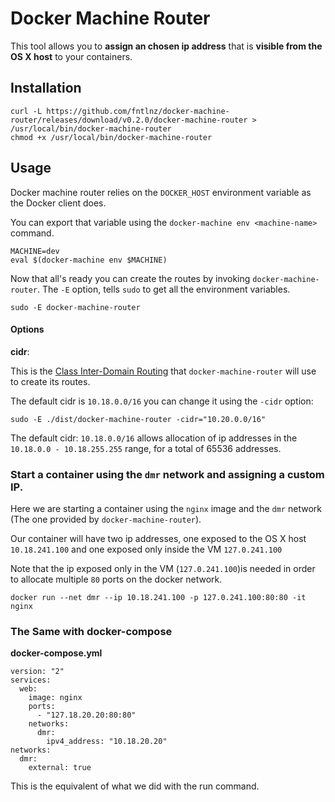 # Docker Machine Router

This tool allows you to **assign an chosen ip address** that is **visible from the OS X host** to your containers.

## Installation

```
curl -L https://github.com/fntlnz/docker-machine-router/releases/download/v0.2.0/docker-machine-router > /usr/local/bin/docker-machine-router
chmod +x /usr/local/bin/docker-machine-router
```

## Usage

Docker machine router relies on the `DOCKER_HOST` environment variable as the Docker client does.

You can export that variable using the `docker-machine env <machine-name>` command.

```
MACHINE=dev
eval $(docker-machine env $MACHINE)
```

Now that all's ready you can create the routes by invoking `docker-machine-router`.
The `-E` option, tells `sudo` to get all the environment variables.

```
sudo -E docker-machine-router
```

#### Options

**cidr**:

This is the [Class Inter-Domain Routing](https://en.wikipedia.org/wiki/Classless_Inter-Domain_Routing) that `docker-machine-router` will use to create its routes.

The default cidr is `10.18.0.0/16` you can change it using the `-cidr` option:

```
sudo -E ./dist/docker-machine-router -cidr="10.20.0.0/16"
```

The default cidr: `10.18.0.0/16` allows allocation of ip addresses in the `10.18.0.0 - 10.18.255.255` range, for a total of 65536 addresses.

### Start a container using the `dmr` network and assigning a custom IP.

Here we are starting a container using the `nginx` image and the `dmr` network (The one provided by `docker-machine-router`).

Our container will have two ip addresses, one exposed to the OS X host `10.18.241.100` and one exposed only inside the VM `127.0.241.100`

Note that the ip exposed only in the VM  (`127.0.241.100`)is needed in order to allocate multiple `80` ports on the docker network.

```
docker run --net dmr --ip 10.18.241.100 -p 127.0.241.100:80:80 -it nginx
```

### The Same with docker-compose

**docker-compose.yml**

```
version: "2"
services:
  web:
    image: nginx
    ports:
      - "127.18.20.20:80:80"
    networks:
      dmr:
        ipv4_address: "10.18.20.20"
networks:
  dmr:
    external: true
```

This is the equivalent of what we did with the run command.
